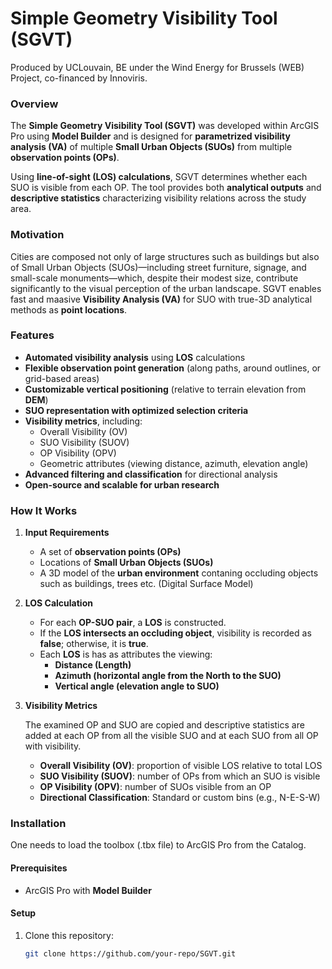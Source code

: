 # Simple Geometry Visibility Tool (SGVT)
Produced by UCLouvain, BE under the Wind Energy for Brussels (WEB) Project, co-financed by Innoviris.
### Overview
The **Simple Geometry Visibility Tool (SGVT)** was developed within ArcGIS Pro using **Model Builder** and is designed for **parametrized visibility analysis (VA)** of multiple **Small Urban Objects (SUOs)** from multiple **observation points (OPs)**. 

Using **line-of-sight (LOS) calculations**, SGVT determines whether each SUO is visible from each OP. The tool provides both **analytical outputs** and **descriptive statistics** characterizing visibility relations across the study area.

### Motivation
Cities are composed not only of large structures such as buildings but also of Small Urban Objects (SUOs)—including street furniture, signage, and small-scale monuments—which, despite their modest size, contribute significantly to the visual perception of the urban landscape. SGVT enables fast and maasive  **Visibility Analysis (VA)** for SUO with true-3D analytical methods as **point locations**. 

### Features
- **Automated visibility analysis** using **LOS** calculations
- **Flexible observation point generation** (along paths, around outlines, or grid-based areas)
- **Customizable vertical positioning** (relative to terrain elevation from **DEM**)
- **SUO representation with optimized selection criteria**
- **Visibility metrics**, including:
  - Overall Visibility (OV)
  - SUO Visibility (SUOV)
  - OP Visibility (OPV)
  - Geometric attributes (viewing distance, azimuth, elevation angle)
- **Advanced filtering and classification** for directional analysis
- **Open-source and scalable for urban research**

### How It Works
1. **Input Requirements**
   - A set of **observation points (OPs)**
   - Locations of **Small Urban Objects (SUOs)**
   - A 3D model of the **urban environment** contaning occluding objects such as buildings, trees etc. (Digital Surface Model)

2. **LOS Calculation**
   - For each **OP-SUO pair**, a **LOS** is constructed.
   - If the **LOS intersects an occluding object**, visibility is recorded as **false**; otherwise, it is **true**.
   - Each **LOS** is has as attributes the viewing:
     - **Distance (Length)**
     - **Azimuth (horizontal angle from the North to the SUO)**
     - **Vertical angle (elevation angle to SUO)**

3. **Visibility Metrics**

   The examined OP and SUO are copied and descriptive statistics are added at each OP from all the visible SUO and at each SUO from all OP with visibility.  
   - **Overall Visibility (OV)**: proportion of visible LOS relative to total LOS
   - **SUO Visibility (SUOV)**: number of OPs from which an SUO is visible
   - **OP Visibility (OPV)**: number of SUOs visible from an OP
   - **Directional Classification**: Standard or custom bins (e.g., N-E-S-W)

### Installation
One needs to load the toolbox (.tbx file) to ArcGIS Pro from the Catalog.

#### Prerequisites
- ArcGIS Pro with **Model Builder**

#### Setup
1. Clone this repository:
   ```bash
   git clone https://github.com/your-repo/SGVT.git
